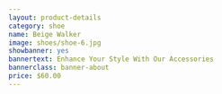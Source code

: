 ```yaml
---
layout: product-details
category: shoe
name: Beige Walker
image: shoes/shoe-6.jpg
showbanner: yes
bannertext: Enhance Your Style With Our Accessories
bannerclass: banner-about
price: $60.00
---
```

